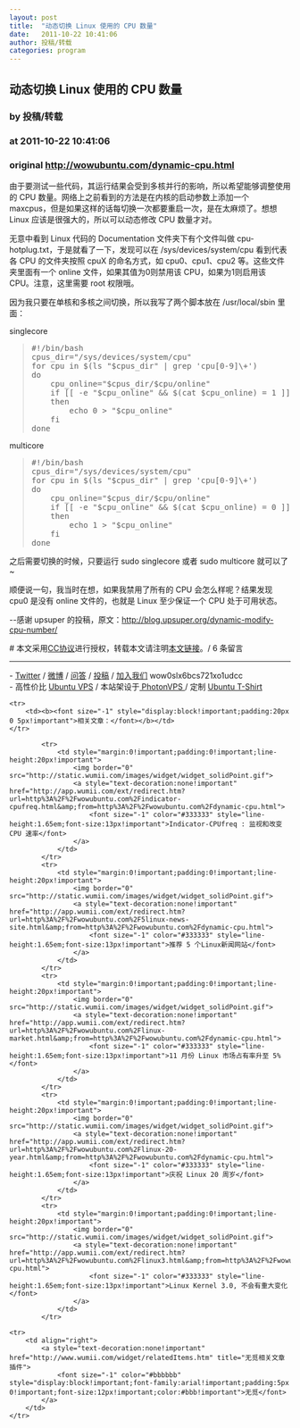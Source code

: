 ```yaml
---
layout: post
title:  "动态切换 Linux 使用的 CPU 数量"
date:   2011-10-22 10:41:06
author: 投稿/转载
categories: program
---
```


## 动态切换 Linux 使用的 CPU 数量
### by 投稿/转载
### at 2011-10-22 10:41:06
### original <http://wowubuntu.com/dynamic-cpu.html>

<p>由于要测试一些代码，其运行结果会受到多核并行的影响，所以希望能够调整使用的 CPU 数量。网络上之前看到的方法是在内核的启动参数上添加一个 maxcpus，但是如果这样的话每切换一次都要重启一次，是在太麻烦了。想想 Linux 应该是很强大的，所以可以动态修改 CPU 数量才对。</p>
<p>无意中看到 Linux 代码的 Documentation 文件夹下有个文件叫做 cpu-hotplug.txt，于是就看了一下，发现可以在 /sys/devices/system/cpu 看到代表各 CPU 的文件夹按照 cpuX 的命名方式，如 cpu0、cpu1、cpu2 等。这些文件夹里面有一个 online 文件，如果其值为0则禁用该 CPU，如果为1则启用该 CPU。注意，这里需要 root 权限哦。</p>
<p>因为我只要在单核和多核之间切换，所以我写了两个脚本放在 /usr/local/sbin 里面：</p>
<p>singlecore</p>
<blockquote>
<pre>#!/bin/bash
cpus_dir=&quot;/sys/devices/system/cpu&quot;
for cpu in $(ls &quot;$cpus_dir&quot; | grep &#39;cpu[0-9]\+&#39;)
do
	cpu_online=&quot;$cpus_dir/$cpu/online&quot;
	if [[ -e &quot;$cpu_online&quot; &amp;&amp; $(cat $cpu_online) = 1 ]]
	then
		echo 0 &gt; &quot;$cpu_online&quot;
	fi
done</pre>
</blockquote>
<p>multicore</p>
<blockquote>
<pre>#!/bin/bash
cpus_dir=&quot;/sys/devices/system/cpu&quot; 
for cpu in $(ls &quot;$cpus_dir&quot; | grep &#39;cpu[0-9]\+&#39;)
do
	cpu_online=&quot;$cpus_dir/$cpu/online&quot;
	if [[ -e &quot;$cpu_online&quot; &amp;&amp; $(cat $cpu_online) = 0 ]]
	then
		echo 1 &gt; &quot;$cpu_online&quot;
	fi
done</pre>
</blockquote>
<p>之后需要切换的时候，只要运行 sudo singlecore 或者 sudo multicore 就可以了~</p>
<p>顺便说一句，我当时在想，如果我禁用了所有的 CPU 会怎么样呢？结果发现 cpu0 是没有 online 文件的，也就是 Linux 至少保证一个 CPU 处于可用状态。</p>
<p>--感谢 upsuper 的投稿，原文：<a href="http://blog.upsuper.org/dynamic-modify-cpu-number/">http://blog.upsuper.org/dynamic-modify-cpu-number/</a></p>
# 本文采用<a href="http://creativecommons.org/licenses/by/2.5/cn/">CC协议</a>进行授权，转载本文请注明<a href="http://wowubuntu.com/dynamic-cpu.html" title="Permalink">本文链接<a>。/  6  条留言
<hr>
- <a href="http://twitter.com/ubuntu_tips">Twitter</a> 
/ <a href="http://t.sina.com.cn/utips">微博</a> 
/ <a href="http://wowubuntu.com/ask">问答</a> 
/ <a href="http://wowubuntu.com/submit">投稿</a>
/ <a href="http://wowubuntu.com/join">加入我们</a> wow0slx6bcs721xo1udcc<br>- 高性价比 <a href="http://wowubuntu.com/vps.html">Ubuntu VPS</a> / 本站架设于<a href="http://www.photonvps.com/billing/aff.php?aff=129"> PhotonVPS </a> / 定制 <a href="http://tto.me/kfstee">Ubuntu T-Shirt</a><table cellspacing="0" cellpadding="2" border="0" width="100%" style="clear:both">
    
    <tr>
        <td><b><font size="-1" style="display:block!important;padding:20px 0 5px!important">相关文章：</font></b></td>
    </tr>
    
            <tr>
                <td style="margin:0!important;padding:0!important;line-height:20px!important">
                    <img border="0" src="http://static.wumii.com/images/widget/widget_solidPoint.gif">
                    <a style="text-decoration:none!important" href="http://app.wumii.com/ext/redirect.htm?url=http%3A%2F%2Fwowubuntu.com%2Findicator-cpufreq.html&amp;from=http%3A%2F%2Fwowubuntu.com%2Fdynamic-cpu.html">
                        <font size="-1" color="#333333" style="line-height:1.65em;font-size:13px!important">Indicator-CPUfreq : 监视和改变 CPU 速率</font>
                    </a>
                </td>
            </tr>
            <tr>
                <td style="margin:0!important;padding:0!important;line-height:20px!important">
                    <img border="0" src="http://static.wumii.com/images/widget/widget_solidPoint.gif">
                    <a style="text-decoration:none!important" href="http://app.wumii.com/ext/redirect.htm?url=http%3A%2F%2Fwowubuntu.com%2F5linux-news-site.html&amp;from=http%3A%2F%2Fwowubuntu.com%2Fdynamic-cpu.html">
                        <font size="-1" color="#333333" style="line-height:1.65em;font-size:13px!important">推荐 5 个Linux新闻网站</font>
                    </a>
                </td>
            </tr>
            <tr>
                <td style="margin:0!important;padding:0!important;line-height:20px!important">
                    <img border="0" src="http://static.wumii.com/images/widget/widget_solidPoint.gif">
                    <a style="text-decoration:none!important" href="http://app.wumii.com/ext/redirect.htm?url=http%3A%2F%2Fwowubuntu.com%2Flinux-market.html&amp;from=http%3A%2F%2Fwowubuntu.com%2Fdynamic-cpu.html">
                        <font size="-1" color="#333333" style="line-height:1.65em;font-size:13px!important">11 月份 Linux 市场占有率升至 5%</font>
                    </a>
                </td>
            </tr>
            <tr>
                <td style="margin:0!important;padding:0!important;line-height:20px!important">
                    <img border="0" src="http://static.wumii.com/images/widget/widget_solidPoint.gif">
                    <a style="text-decoration:none!important" href="http://app.wumii.com/ext/redirect.htm?url=http%3A%2F%2Fwowubuntu.com%2Flinux-20-year.html&amp;from=http%3A%2F%2Fwowubuntu.com%2Fdynamic-cpu.html">
                        <font size="-1" color="#333333" style="line-height:1.65em;font-size:13px!important">庆祝 Linux 20 周岁</font>
                    </a>
                </td>
            </tr>
            <tr>
                <td style="margin:0!important;padding:0!important;line-height:20px!important">
                    <img border="0" src="http://static.wumii.com/images/widget/widget_solidPoint.gif">
                    <a style="text-decoration:none!important" href="http://app.wumii.com/ext/redirect.htm?url=http%3A%2F%2Fwowubuntu.com%2Flinux3.html&amp;from=http%3A%2F%2Fwowubuntu.com%2Fdynamic-cpu.html">
                        <font size="-1" color="#333333" style="line-height:1.65em;font-size:13px!important">Linux Kernel 3.0, 不会有重大变化</font>
                    </a>
                </td>
            </tr>
    
    <tr>
        <td align="right">
            <a style="text-decoration:none!important" href="http://www.wumii.com/widget/relatedItems.htm" title="无觅相关文章插件">
                <font size="-1" color="#bbbbbb" style="display:block!important;font-family:arial!important;padding:5px 0!important;font-size:12px!important;color:#bbb!important">无觅</font>
            </a>
        </td>
    </tr>
</table></a></a>